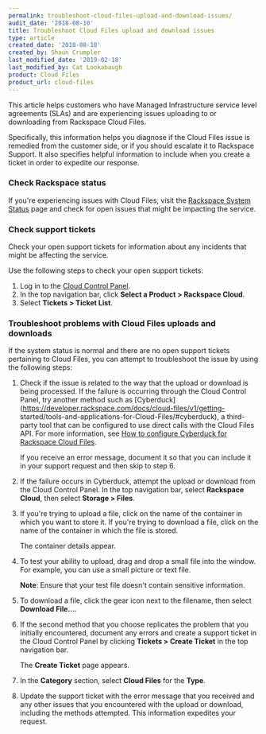 ```yaml
---
permalink: troubleshoot-cloud-files-upload-and-download-issues/
audit_date: '2018-08-10'
title: Troubleshoot Cloud Files upload and download issues
type: article
created_date: '2018-08-10'
created_by: Shaun Crumpler
last_modified_date: '2019-02-18'
last_modified_by: Cat Lookabaugh
product: Cloud Files
product_url: cloud-files
---
```


This article helps customers who have Managed Infrastructure service level
agreements (SLAs) and are experiencing issues uploading to or downloading from
Rackspace Cloud Files.

Specifically, this information helps you diagnose if the Cloud Files issue is
remedied from the customer side, or if you should escalate it to Rackspace
Support. It also specifies helpful information to include when you create a
ticket in order to expedite our response.

### Check Rackspace status

If you're experiencing issues with Cloud Files, visit the
[Rackspace System Status](https://rackspace.service-now.com/system_status/)
page and check for open issues that might be impacting the service.

### Check support tickets

Check your open support tickets for information about any incidents that might
be affecting the service.

Use the following steps to check your open support tickets:

1. Log in to the [Cloud Control Panel](https://login.rackspace.com/).
2. In the top navigation bar, click **Select a Product > Rackspace Cloud**.
3. Select **Tickets > Ticket List**.

### Troubleshoot problems with Cloud Files uploads and downloads

If the system status is normal and there are no open support tickets
pertaining to Cloud Files, you can attempt to troubleshoot the issue by using
the following steps:

1. Check if the issue is related to the way that the upload or download is
   being processed. If the failure is occurring
   through the Cloud Control Panel, try another method such as
   [Cyberduck](https://developer.rackspace.com/docs/cloud-files/v1/getting-
   started/tools-and-applications-for-Cloud-Files/#cyberduck),
   a third-party tool that can be configured to use direct calls with the
   Cloud Files API. For more information, see [How to configure Cyberduck for
   Rackspace Cloud
   Files](https://support.rackspace.com/support/how-to/configure-rackspace-cloud-files-with-cyberduck/).

    If you receive an error message, document it so that you can include it in
    your support request and then skip to step 6.
2. If the failure occurs in Cyberduck, attempt the upload or download from the
   Cloud Control Panel. In the top navigation bar, select **Rackspace Cloud**, then select **Storage > Files**.
3. If you're trying to upload a file, click on the name of the container in
   which you want to store it. If you're trying to download a file, click on
   the name of the container in which the file is stored.

    The container details appear.
4. To test your ability to upload, drag and drop a small file into the window.
   For example, you can use a small picture or text file.

    **Note**: Ensure that your test file doesn't contain sensitive information.
5. To download a file, click the gear icon next to the filename, then select
   **Download File...**.
6. If the second method that you choose replicates the problem that you
   initially encountered, document any errors and create a support ticket in
   the Cloud Control Panel by clicking **Tickets > Create Ticket** in the top
   navigation bar.

    The **Create Ticket** page appears.
7. In the **Category** section, select **Cloud Files** for the **Type**.
8. Update the support ticket with the error message that you received and any
   other issues that you encountered with the upload or download, including
   the methods attempted. This information expedites your request.
